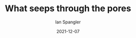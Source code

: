 ---
title: "What seeps through the pores" 
date: 2021-12-07
journal: 'you are here'
volume: 23
author: Ian Spangler
ext_url: what-seeps-through-the-pores.pdf
layout: list
---